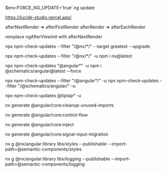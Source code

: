 $env:FORCE_NG_UPDATE='true'
ng update

https://lucide-studio.vercel.app/

afterNextRender => afterFirstRender
afterRender => afterEachRender

remplace ngAfterViewInit with afterNextRender

npx npm-check-updates --filter "/@nx/\*/" --target greatest --upgrade

npx npm-check-updates --filter "/@nx/\*/" -u
npm i nx@latest

npx npm-check-updates "@angular\*" -u
npm i @schematics/angular@latest --force

npx npm-check-updates --filter "/@angular\*/" -u
npx npm-check-updates --filter "/@schematics/angular/" -u

npx npm-check-updates @tiptap\* -u

nx generate @angular/core:cleanup-unused-imports

nx generate @angular/core:control-flow

nx generate @angular/core:inject

nx generate @angular/core:signal-input-migration

nx g @nx/angular:library libs/styles --publishable --import-path=@semantic-components/styles

nx g @nx/angular:library libs/logging --publishable --import-path=@semantic-components/logging
